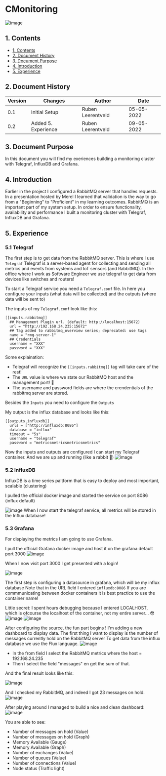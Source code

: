 
# CMonitoring
![image](https://user-images.githubusercontent.com/27158658/166927493-a0c36355-ee4a-4727-a11e-1690a1e660af.png)

## 1. Contents
- [1. Contents](#1-contents)
- [2. Document History](#2-document-history)
- [3. Document Purpose](#3-document-purpose)
- [4. Introduction](#4-introduction)
- [5. Experience](#5-experience)


## 2. Document History
| Version | Changes | Author | Date |
|---------|---------|--------|------|
| 0.1 | Initial Setup                                                           | Ruben Leerentveld | 05-05-2022 | 
| 0.2 | Added 5. Experience                                                     | Ruben Leerentveld | 09-05-2022 | 


## 3. Document Purpose
In this document you will find my exeriences building a monitoring cluster with Telegraf, InfluxDB and Grafana.

## 4. Introduction
Earlier in the project I configured a RabbitMQ server that handles requests.
In a presentation hosted by Merel I learned that validation is the way to go from a "Beginning" to "Proficient" in my learning outcomes.
RabbitMQ is an important part of my system setup. In order to ensure functionality, availability and performance I built a monitoring cluster with Telegraf, InfluxDB and Grafana.


## 5. Experience
### 5.1 Telegraf
The first step is to get data from the RabbitMQ server. This is where I use ```Telegraf```
Telegraf is a server-based agent for collecting and sending all metrics and events from systems and IoT sensors (and RabbitMQ).
In the office where I work as Software Engineer we use telegraf to get data from devices like switches and routers!

To start a Telegraf service you need a ```Telegraf.conf``` file. In here you configure your inputs (what data will be collected) and the outputs (where data will be sent to)


The inputs of my ```Telegraf.conf``` look like this:
```pan
[[inputs.rabbitmq]]
  ## Management Plugin url. (default: http://localhost:15672)
  url = "http://192.168.24.235:15672"
  ## Tag added to rabbitmq_overview series; deprecated: use tags
  name = "rmq-server-1"
  ## Credentials
  username = "XXX"
  password = "XXX"
```
Some explaination:
- Telegraf will recognize the ```[[inputs.rabbitmq]]``` tag will take care of the rest!
- The ```URL``` value is where we state our RabbitMQ host and the management port! 🐇
- The username and password fields are where the crendentials of the rabbitmq server are stored.

Besides the ```Inputs``` you need to configure the ```Outputs```

My output is the influx database and looks like this:
```pan
[[outputs.influxdb]]
  urls = ["http://influxdb:8086"]
  database = "influx"
  timeout = "5s"
  username = "telegraf"
  password = "metricsmetricsmetricsmetrics"
```
Now the inputs and outputs are configured I can start my Telegraf container.
And we are up and running (like a rabbit 🐇)
![image](https://user-images.githubusercontent.com/27158658/167363538-d9edf47e-9b00-4368-8a47-d63189be15c0.png)


### 5.2 InfluxDB
InfluxDB is a time series paltform that is easy to deploy and most important, scalable (clustering)

I pulled the official docker image and started the service on port 8086 (influx default)

![image](https://user-images.githubusercontent.com/27158658/167363447-e59f95a0-f1cc-494c-9882-3f95e494e968.png)
When I now start the telegraf service, all metrics will be stored in the Influx database!

### 5.3 Grafana
For displaying the metrics I am going to use Grafana.

I pull the official Grafana docker image and host it on the grafana default port 3000
![image](https://user-images.githubusercontent.com/27158658/167363037-c46db1cf-915b-479c-820a-dbe5ae6a1c7d.png)

When I now visit port 3000 I get presented with a login!

![image](https://user-images.githubusercontent.com/27158658/167363818-ab7ae6a2-56f9-4766-9aeb-294b14803891.png)

The first step is configuring a datasource in grafana, which will be my influx database
Note that in the URL field I entered ```influxdb:8086```
If you are commmunicating between docker containers it is best practice to use the container name!

Little secret: I spent hours debugging because I entered LOCALHOST, which is ofcourse the localhost of the container, not my entire server... 😳
![image](https://user-images.githubusercontent.com/27158658/167364160-8c9719ca-82d8-48b8-acdc-fce5899ad941.png)
![image](https://user-images.githubusercontent.com/27158658/167364217-c75e897d-0f3b-49b6-bc31-68a3d6513a58.png)

After configuring the source, the fun part begins !
I'm adding a new dashboard to display data. The first thing I want to display is the number of messages currently hold on the RabbitMQ server
To get data from the influx database we use the Flux language.
![image](https://user-images.githubusercontent.com/27158658/167365300-16258c92-4a48-40d1-b27f-59fb561c2433.png)

- In the from field I select the RabbitMQ metrics where the host = 192.168.24.235
- Then I select the field "messages" en get the sum of that.

And the final result looks like this:

![image](https://user-images.githubusercontent.com/27158658/167365131-cf0c632a-e8e3-4701-aab8-b14611b69300.png)

And I checked my RabbitMQ, and indeed I got 23 messages on hold.
![image](https://user-images.githubusercontent.com/27158658/167365750-e43c6439-1aef-433c-9fd2-97ae6808d61d.png)

After playing around I managed to build a nice and clean dashboard:
![image](https://user-images.githubusercontent.com/27158658/167378007-6f93b460-762e-4c56-addb-fd65c2d0577b.png)

You are able to see:
- Number of messages on hold (Value)
- Number of messages on hold (Graph)
- Memory Available (Gauge)
- Memory Available (Graph)
- Number of exchanges (Value)
- Number of queues (Value)
- Number of connections (Value)
- Node status (Traffic light)

